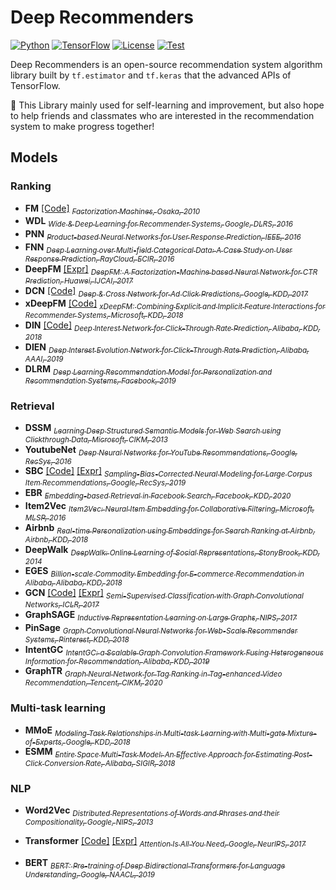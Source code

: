 # Deep Recommenders
[![Python](https://img.shields.io/badge/python-3.7-brightgreen)](requirements.txt)
[![TensorFlow](https://img.shields.io/badge/tensorflow-1.15_|_2.3-brightgreen)](requirements.txt)
[![License](https://img.shields.io/badge/license-MIT-green)](LICENSE)
[![Test](https://img.shields.io/badge/test-passing-brightgreen)]()

Deep Recommenders is an open-source recommendation system algorithm library 
built by `tf.estimator` and `tf.keras` that the advanced APIs of TensorFlow.
  
🤗️ This Library mainly used for self-learning and improvement, 
but also hope to help friends and classmates who are interested in the recommendation system to make progress together!

## Models

### Ranking

- **FM** 
        [[Code]](deep_recommenders/keras/layers/fm.py) 
        [<sub>
            *Factorization Machines, Osaka, 2010*
        </sub>](https://www.csie.ntu.edu.tw/~b97053/paper/Rendle2010FM.pdf)
- **WDL**
        [<sub>
            *Wide & Deep Learning for Recommender Systems, Google, DLRS, 2016*
        </sub>](https://arxiv.org/abs/1606.07792)
- **PNN**
        [<sub>
            *Product-based Neural Networks for User Response Prediction, IEEE, 2016*
        </sub>](https://arxiv.org/abs/1611.00144)
- **FNN**
        [<sub>
            *Deep Learning over Multi-field Categorical Data: A Case Study on User Response Prediction, RayCloud, ECIR, 2016*
        </sub>](https://arxiv.org/abs/1601.02376)
- **DeepFM** 
        [[Expr]](experiments/deepfm.ipynb) 
        [<sub>
            *DeepFM: A Factorization-Machine based Neural Network for CTR Prediction, Huawei, IJCAI, 2017*
        </sub>](https://www.ijcai.org/proceedings/2017/0239.pdf)
- **DCN** 
        [[Code]](deep_recommenders/keras/layers/dcn.py) 
        [<sub>
            *Deep & Cross Network for Ad Click Predictions, Google, KDD, 2017*
        </sub>](https://arxiv.org/abs/1708.05123)
- **xDeepFM** 
        [[Code]](deep_recommenders/keras/layers/xdeepfm.py) 
        [<sub>
            *xDeepFM: Combining Explicit and Implicit Feature Interactions for Recommender Systems, Microsoft, KDD, 2018*
        </sub>](https://arxiv.org/pdf/1803.05170.pdf)
- **DIN** 
        [[Code]](deep_recommenders/keras/layers/din.py) 
        [<sub>
            *Deep Interest Network for Click-Through Rate Prediction, Alibaba, KDD, 2018*
        </sub>](https://arxiv.org/abs/1706.06978)   
- **DIEN**
        [<sub>
            *Deep Interest Evolution Network for Click-Through Rate Prediction, Alibaba, AAAI, 2019*
        </sub>](https://arxiv.org/abs/1809.03672)
- **DLRM**
        [<sub>
            *Deep Learning Recommendation Model for Personalization and Recommendation Systems, Facebook, 2019*
        </sub>](https://arxiv.org/abs/1906.00091)

### Retrieval

- **DSSM**
        [<sub>
            *Learning Deep Structured Semantic Models for Web Search using Clickthrough Data, Microsoft, CIKM, 2013*
        </sub>](https://dl.acm.org/doi/10.1145/2505515.2505665)
- **YoutubeNet**
        [<sub>
            *Deep Neural Networks for YouTube Recommendations, Google, RecSys, 2016*
        </sub>](https://static.googleusercontent.com/media/research.google.com/zh-CN//pubs/archive/45530.pdf)
- **SBC** 
        [[Code]](deep_recommenders/keras/layers/factorized_top_k.py) 
        [[Expr]](experiments/deep_retrieval.ipynb)
        [<sub>
            *Sampling-Bias-Corrected Neural Modeling for Large Corpus Item Recommendations, Google, RecSys, 2019*
        </sub>](https://dl.acm.org/doi/10.1145/3298689.3346996)
- **EBR**
        [<sub>
            *Embedding-based Retrieval in Facebook Search, Facebook, KDD, 2020*
        </sub>](https://arxiv.org/abs/2006.11632)
- **Item2Vec**
        [<sub>
            *Item2Vec: Neural Item Embedding for Collaborative Filtering, Microsoft, MLSP, 2016*
        </sub>](https://arxiv.org/vc/arxiv/papers/1603/1603.04259v2.pdf)
- **Airbnb**
        [<sub>
            *Real-time Personalization using Embeddings for Search Ranking at Airbnb, Airbnb, KDD, 2018*
        </sub>](https://dl.acm.org/doi/10.1145/3219819.3219885)
- **DeepWalk**
        [<sub>
            *DeepWalk: Online Learning of Social Representations, StonyBrook, KDD, 2014*
        </sub>](https://arxiv.org/abs/1403.6652)
- **EGES**
        [<sub>
            *Billion-scale Commodity Embedding for E-commerce Recommendation in Alibaba, Alibaba, KDD, 2018*
        </sub>](https://arxiv.org/abs/1803.02349)
- **GCN** 
        [[Code]](deep_recommenders/keras/layers/gnn.py#L16) 
        [[Expr]](experiments/gcn.ipynb)
        [<sub>
            *Semi-Supervised Classification with Graph Convolutional Networks, ICLR, 2017*
        </sub>](https://arxiv.org/abs/1609.02907)       
- **GraphSAGE**
        [<sub>
            *Inductive Representation Learning on Large Graphs, NIPS, 2017*
        </sub>](https://arxiv.org/abs/1706.02216)
- **PinSage**
        [<sub>
            *Graph Convolutional Neural Networks for Web-Scale Recommender Systems, Pinterest, KDD, 2018*
        </sub>](https://arxiv.org/abs/1806.01973)
- **IntentGC**
        [<sub>
            *IntentGC: a Scalable Graph Convolution Framework Fusing Heterogeneous Information for Recommendation, Alibaba, KDD, 2019*
        </sub>](https://arxiv.org/abs/1907.12377)
- **GraphTR**
        [<sub>
            *Graph Neural Network for Tag Ranking in Tag-enhanced Video Recommendation, Tencent, CIKM, 2020*
        </sub>](https://dl.acm.org/doi/abs/10.1145/3340531.3416021)
    
### Multi-task learning

- **MMoE**
        [<sub>
            *Modeling Task Relationships in Multi-task Learning with Multi-gate Mixture-of-Experts, Google, KDD, 2018*
        </sub>](https://dl.acm.org/doi/pdf/10.1145/3219819.3220007)
- **ESMM**
        [<sub>
            *Entire Space Multi-Task Model: An Effective Approach for Estimating Post-Click Conversion Rate, Alibaba, SIGIR, 2018*
        </sub>](https://arxiv.org/pdf/1804.07931.pdf)

### NLP

- **Word2Vec**
        [<sub>
            *Distributed Representations of Words and Phrases and their Compositionality, Google, NIPS, 2013*
        </sub>](https://papers.nips.cc/paper/2013/file/9aa42b31882ec039965f3c4923ce901b-Paper.pdf)

- **Transformer** 
        [[Code]](deep_recommenders/keras/layers/nlp/transformer.py) 
        [[Expr]](experiments/transformer.ipynb)
        [<sub>
            *Attention Is All You Need, Google, NeurlPS, 2017*
        </sub>](https://arxiv.org/abs/1706.03762)

- **BERT**
        [<sub>
            *BERT: Pre-training of Deep Bidirectional Transformers for Language Understanding, Google, NAACL, 2019*
        </sub>](https://arxiv.org/abs/1810.04805)



